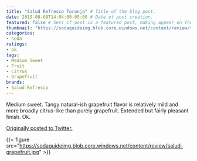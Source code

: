 ```yaml
---
title: "Salud Refresco Toronja" # Title of the blog post.
date: 2019-08-08T14:04:00-05:00 # Date of post creation.
featured: false # Sets if post is a featured post, making appear on the home page side bar.
thumbnail: "https://sodaguideimg.blob.core.windows.net/content/review/thumbs/salud-grapefruit.jpg" # Sets thumbnail image appearing inside card on homepage.
categories:
- soda
ratings:
- ok
tags:
- Medium Sweet
- Fruit
- Citrus
- Grapefruit
brands:
- Salud Refresco
---
```


Medium sweet. Tangy natural-ish grapefruit flavor is relatively mild and more broadly citrus-like than purely grapefruit. Extended but fairly pleasant finish. Ok.

[Originally posted to Twitter.](https://twitter.com/Cavorter/status/1159540871274074114)

{{< figure src="https://sodaguideimg.blob.core.windows.net/content/review/salud-grapefruit.jpg" >}}